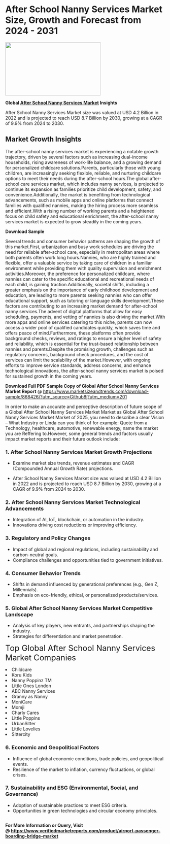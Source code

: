 <H1>After School Nanny Services Market Size, Growth and Forecast from 2024 - 2031</H1><img class="aligncenter size-medium wp-image-584254" src="https://thirdeyenews.in/wp-content/uploads/2024/09/Global-Market-Research-300x168.jpeg" alt="" width="300" height="168" /><p><strong>Global&nbsp;<a href="https://www.marketsizeandtrends.com/download-sample/868426/?utm_source=Github8j?utm_medium=201">After School Nanny Services Market</a> Insights</strong></p><p>After School Nanny Services Market size was valued at USD 4.2 Billion in 2022 and is projected to reach USD 8.7 Billion by 2030, growing at a CAGR of 9.9% from 2024 to 2030.</p><p><h2>Market Growth Insights</h2> <p>The after-school nanny services market is experiencing a notable growth trajectory, driven by several factors such as increasing dual-income households, rising awareness of work-life balance, and a growing demand for personalized childcare solutions.Parents, particularly those with young children, are increasingly seeking flexible, reliable, and nurturing childcare options to meet their needs during the after-school hours.The global after-school care services market, which includes nanny services, is projected to continue its expansion as families prioritize child development, safety, and convenience.Additionally, the market is benefiting from technological advancements, such as mobile apps and online platforms that connect families with qualified nannies, making the hiring process more seamless and efficient.With a rising number of working parents and a heightened focus on child safety and educational enrichment, the after-school nanny services market is expected to grow steadily in the coming years.</p> <p><strong>Download Sample</strong></p> <p>Several trends and consumer behavior patterns are shaping the growth of this market.First, urbanization and busy work schedules are driving the need for reliable after-school care, especially in metropolitan areas where both parents often work long hours.Nannies, who are highly trained and flexible, offer a valuable service by taking care of children in a familiar environment while providing them with quality supervision and enrichment activities.Moreover, the preference for personalized childcare, where nannies can cater to the specific educational and recreational needs of each child, is gaining traction.Additionally, societal shifts, including a greater emphasis on the importance of early childhood development and education, are leading to more parents seeking nannies who can offer educational support, such as tutoring or language skills development.These factors are contributing to an increasing market demand for after-school nanny services.The advent of digital platforms that allow for easy scheduling, payments, and vetting of nannies is also driving the market.With more apps and online services catering to this niche, parents can now access a wider pool of qualified candidates quickly, which saves time and offers peace of mind.Furthermore, these platforms often provide background checks, reviews, and ratings to ensure a higher level of safety and reliability, which is essential for the trust-based relationship between nannies and parents.Despite the promising growth, challenges such as regulatory concerns, background check procedures, and the cost of services can limit the scalability of the market.However, with ongoing efforts to improve service standards, address concerns, and enhance technological innovations, the after-school nanny services market is poised for sustained growth in the coming years.</p> <p><span class=""><strong>Download Full PDF Sample Copy of Global After School Nanny Services Market Report</strong> @ <a href="https://www.marketsizeandtrends.com/download-sample/868426/?utm_source=Github8j?utm_medium=201" target="_blank">https://www.marketsizeandtrends.com/download-sample/868426/?utm_source=Github8j?utm_medium=201</a></span></p><p>In order to make an accurate and perceptive description of future scope of a Global&nbsp;After School Nanny Services Market Market as Global&nbsp;After School Nanny Services Market Market of 2025, you need to describe a clear Vision &ndash; What Industry or Linda can you think of for example: Quote from a Technology, healthcare, automotive, renewable energy, name the market you are Reffering to.However, some general trends and factors usually impact market reports and their future outlook include:</p><h3>1.&nbsp;<strong>After School Nanny Services Market Growth Projections</strong></h3><ul><li>Examine market size trends, revenue estimates and CAGR (Compounded Annual Growth Rate) projections.</li><li><p>After School Nanny Services Market size was valued at USD 4.2 Billion in 2022 and is projected to reach USD 8.7 Billion by 2030, growing at a CAGR of 9.9% from 2024 to 2030.</p></li></ul><h3>2.&nbsp;<strong>After School Nanny Services Market Technological Advancements</strong></h3><ul><li>Integration of AI, IoT, blockchain, or automation in the industry.</li><li>Innovations driving cost reductions or improving efficiency.</li></ul><h3>3.&nbsp;<strong>Regulatory and Policy Changes</strong></h3><ul><li>Impact of global and regional regulations, including sustainability and carbon-neutral goals.</li><li>Compliance challenges and opportunities tied to government initiatives.</li></ul><h3>4.&nbsp;<strong>Consumer Behavior Trends</strong></h3><ul><li>Shifts in demand influenced by generational preferences (e.g., Gen Z, Millennials).</li><li>Emphasis on eco-friendly, ethical, or personalized products/services.</li></ul><h3>5.&nbsp;<strong>Global After School Nanny Services Market Competitive Landscape</strong></h3><ul><li>Analysis of key players, new entrants, and partnerships shaping the industry.</li><li>Strategies for differentiation and market penetration.</li></ul><p data-pm-slice="1 1 []"><span style="color: inherit; font-family: inherit; font-size: 25px;">Top Global After School Nanny Services Market Companies</span></p><div class="" data-test-id=""><p><li>Childcare</li><li> Koru Kids</li><li> Nanny Poppinz TM</li><li> Little Ones London</li><li> ABC Nanny Services</li><li> Granny as Nanny</li><li> MoniCare</li><li> Momji</li><li> Charly Cares</li><li> Little Poppins</li><li> UrbanSitter</li><li> Little Lovelies</li><li> Sittercity</li></p></div><h3>6.&nbsp;<strong>Economic and Geopolitical Factors</strong></h3><ul><li>Influence of global economic conditions, trade policies, and geopolitical events.</li><li>Resilience of the market to inflation, currency fluctuations, or global crises.</li></ul><h3>7.&nbsp;<strong>Sustainability and ESG (Environmental, Social, and Governance)</strong></h3><ul><li>Adoption of sustainable practices to meet ESG criteria.</li><li>Opportunities in green technologies and circular economy principles.</li></ul><h2><strong style="font-size: 14px;">For More Information or Query, Visit @&nbsp;</strong><a style="background-color: #ffffff; font-size: 14px;" href="https://www.marketsizeandtrends.com/report/after-school-nanny-services-market/" target="_blank">https://www.verifiedmarketreports.com/product/airport-passenger-boarding-bridge-market</a></h2>